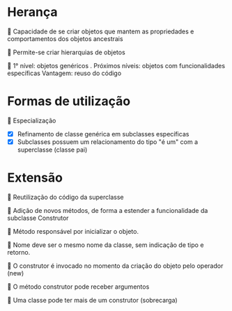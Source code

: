 # Herança


🔸	Capacidade de se criar objetos que mantem as propriedades e comportamentos dos objetos ancestrais

🔸 Permite-se criar hierarquias de objetos 

🔸 1° nível: objetos genéricos
  	. Próximos níveis: objetos com funcionalidades específicas
Vantagem: reuso do código

# Formas de utilização 
🔸	Especialização
- [x] Refinamento de classe genérica em subclasses específicas  
- [x] Subclasses possuem um relacionamento do tipo "é um" com a superclasse (classe pai)

# Extensão 
🔸	 Reutilização do código da superclasse

🔸	Adição de novos métodos, de forma a estender a funcionalidade da subclasse Construtor

🔸	 Método responsável por inicializar o objeto.

🔸 	 Nome deve ser o mesmo nome da classe, sem indicação de tipo e retorno.

🔸 	O construtor é invocado no momento da criação do objeto pelo operador (new)

🔸   O método construtor pode receber argumentos

🔸  	Uma classe pode ter mais de um construtor (sobrecarga)
